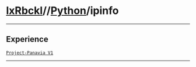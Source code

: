 # [lxRbckl](https://github.com/lxRbckl/lxRbckl/tree/main)//[Python](https://github.com/lxRbckl/lxRbckl/tree/main/Python)/ipinfo

---

## Experience
[`Project-Panavia V1`](https://github.com/lxRbckl/Project-Panavia/blob/V1/README.md)

---
